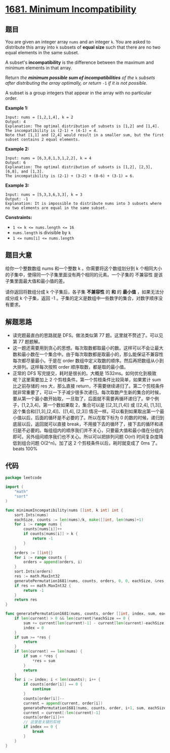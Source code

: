 # [1681. Minimum Incompatibility](https://leetcode.com/problems/minimum-incompatibility/)


## 题目

You are given an integer array `nums` and an integer `k`. You are asked to distribute this array into `k` subsets of **equal size** such that there are no two equal elements in the same subset.

A subset's **incompatibility** is the difference between the maximum and minimum elements in that array.

Return *the **minimum possible sum of incompatibilities** of the* `k` *subsets after distributing the array optimally, or return* `-1` *if it is not possible.*

A subset is a group integers that appear in the array with no particular order.

**Example 1:**

```
Input: nums = [1,2,1,4], k = 2
Output: 4
Explanation: The optimal distribution of subsets is [1,2] and [1,4].
The incompatibility is (2-1) + (4-1) = 4.
Note that [1,1] and [2,4] would result in a smaller sum, but the first subset contains 2 equal elements.
```

**Example 2:**

```
Input: nums = [6,3,8,1,3,1,2,2], k = 4
Output: 6
Explanation: The optimal distribution of subsets is [1,2], [2,3], [6,8], and [1,3].
The incompatibility is (2-1) + (3-2) + (8-6) + (3-1) = 6.

```

**Example 3:**

```
Input: nums = [5,3,3,6,3,3], k = 3
Output: -1
Explanation: It is impossible to distribute nums into 3 subsets where no two elements are equal in the same subset.

```

**Constraints:**

- `1 <= k <= nums.length <= 16`
- `nums.length` is divisible by `k`
- `1 <= nums[i] <= nums.length`

## 题目大意

给你一个整数数组 nums 和一个整数 k 。你需要将这个数组划分到 k 个相同大小的子集中，使得同一个子集里面没有两个相同的元素。一个子集的 不兼容性 是该子集里面最大值和最小值的差。

请你返回将数组分成 k 个子集后，各子集 **不兼容性** 的 **和** 的 **最小值** ，如果无法分成分成 k 个子集，返回 -1 。子集的定义是数组中一些数字的集合，对数字顺序没有要求。

## 解题思路

- 读完题最直白的思路就是 DFS。做法类似第 77 题。这里就不赘述了。可以见第 77 题题解。
- 这一题还需要用到贪心的思想。每次取数都取最小的数。这样可以不会让最大数和最小数在一个集合中。由于每次取数都是取最小的，那么能保证不兼容性每次都尽量最小。于是在 order 数组中定义取数的顺序。然后再把数组从小到大排列。这样每次按照 order 顺序取数，都是取的最小值。
- 正常的 DFS 写完提交，耗时是很长的。大概是 1532ms。如何优化到极致呢？这里需要加上 2 个剪枝条件。第一个剪枝条件比较简单，如果累计 sum 比之前存储的 res 大，那么直接 return，不需要继续递归了。第二个剪枝条件就非常重要了，可以一下子减少很多次递归。每次取数产生新的集合的时候，要从第一个最小数开始取，一旦取了，后面就不需要再循环递归了。举个例子，[1,2,3,4]，第一个数如果取 2，集合可以是 [[2,3],[1,4]] 或 [[2,4], [1,3]], 这个集合和[[1,3],[2,4]]、[[1,4], [2,3]] 情况一样。可以看到如果取出第一个最小值以后，后面的循环是不必要的了。所以在取下标为 0 的数的时候，递归到底层以后，返回就可以直接 break，不用接下去的循环了，接下去的循环和递归是不必要的。每组组内的顺序我们并不关心，只要最大值和最小值在分组内即可。另外组间顺序我们也不关心。所以可以把排列问题 O(n!) 时间复杂度降低到组合问题 O(2^n)。加了这 2 个剪枝条件以后，耗时就变成了 0ms 了。beats 100%

## 代码

```go
package leetcode

import (
	"math"
	"sort"
)

func minimumIncompatibility(nums []int, k int) int {
	sort.Ints(nums)
	eachSize, counts := len(nums)/k, make([]int, len(nums)+1)
	for i := range nums {
		counts[nums[i]]++
		if counts[nums[i]] > k {
			return -1
		}
	}
	orders := []int{}
	for i := range counts {
		orders = append(orders, i)
	}
	sort.Ints(orders)
	res := math.MaxInt32
	generatePermutation1681(nums, counts, orders, 0, 0, eachSize, &res, []int{})
	if res == math.MaxInt32 {
		return -1
	}
	return res
}

func generatePermutation1681(nums, counts, order []int, index, sum, eachSize int, res *int, current []int) {
	if len(current) > 0 && len(current)%eachSize == 0 {
		sum += current[len(current)-1] - current[len(current)-eachSize]
		index = 0
	}
	if sum >= *res {
		return
	}
	if len(current) == len(nums) {
		if sum < *res {
			*res = sum
		}
		return
	}
	for i := index; i < len(counts); i++ {
		if counts[order[i]] == 0 {
			continue
		}
		counts[order[i]]--
		current = append(current, order[i])
		generatePermutation1681(nums, counts, order, i+1, sum, eachSize, res, current)
		current = current[:len(current)-1]
		counts[order[i]]++
		// 这里是关键的剪枝
		if index == 0 {
			break
		}
	}
}
```